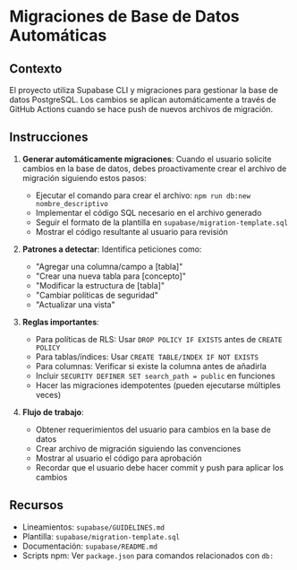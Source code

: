 # Migraciones de Base de Datos Automáticas

## Contexto

El proyecto utiliza Supabase CLI y migraciones para gestionar la base de datos PostgreSQL. Los cambios se aplican automáticamente a través de GitHub Actions cuando se hace push de nuevos archivos de migración.

## Instrucciones

1. **Generar automáticamente migraciones**: Cuando el usuario solicite cambios en la base de datos, debes proactivamente crear el archivo de migración siguiendo estos pasos:

   - Ejecutar el comando para crear el archivo: `npm run db:new nombre_descriptivo`
   - Implementar el código SQL necesario en el archivo generado
   - Seguir el formato de la plantilla en `supabase/migration-template.sql`
   - Mostrar el código resultante al usuario para revisión

2. **Patrones a detectar**: Identifica peticiones como:

   - "Agregar una columna/campo a [tabla]"
   - "Crear una nueva tabla para [concepto]"
   - "Modificar la estructura de [tabla]"
   - "Cambiar políticas de seguridad"
   - "Actualizar una vista"

3. **Reglas importantes**:

   - Para políticas de RLS: Usar `DROP POLICY IF EXISTS` antes de `CREATE POLICY`
   - Para tablas/índices: Usar `CREATE TABLE/INDEX IF NOT EXISTS`
   - Para columnas: Verificar si existe la columna antes de añadirla
   - Incluir `SECURITY DEFINER SET search_path = public` en funciones
   - Hacer las migraciones idempotentes (pueden ejecutarse múltiples veces)

4. **Flujo de trabajo**:
   - Obtener requerimientos del usuario para cambios en la base de datos
   - Crear archivo de migración siguiendo las convenciones
   - Mostrar al usuario el código para aprobación
   - Recordar que el usuario debe hacer commit y push para aplicar los cambios

## Recursos

- Lineamientos: `supabase/GUIDELINES.md`
- Plantilla: `supabase/migration-template.sql`
- Documentación: `supabase/README.md`
- Scripts npm: Ver `package.json` para comandos relacionados con `db:`
